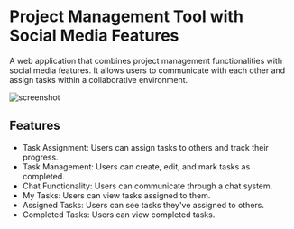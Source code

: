# Project Management Tool with Social Media Features

A web application that combines project management functionalities with social media features. It allows users to communicate with each other and assign tasks within a collaborative environment.

![screenshot](https://github.com/nipunsharma007/Project_Management_Tool/assets/132193575/320437b0-4993-4409-9ef5-3519a71e45ed)

## Features

- Task Assignment: Users can assign tasks to others and track their progress.
- Task Management: Users can create, edit, and mark tasks as completed.
- Chat Functionality: Users can communicate through a chat system.
- My Tasks: Users can view tasks assigned to them.
- Assigned Tasks: Users can see tasks they've assigned to others.
- Completed Tasks: Users can view completed tasks.